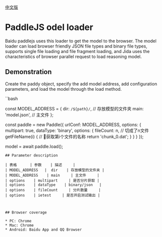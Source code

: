 [中文版](./README_cn.md)
# PaddleJS odel loader

Baidu paddlejs uses this loader  to get the model to the browser. The model loader can load browser friendly JSON file types and binary file types, supports single file loading and file fragment loading, and Jida uses the characteristics of browser parallel request to load reasoning model.

## Demonstration

Create the paddy object, specify the add model address, add configuration parameters, and load the model through the load method.

``bash

const MODEL_ADDRESS = {
    dir: `/${path}/`, // 存放模型的文件夹
    main: 'model.json', // 主文件
};

const paddle = new Paddle({
	urlConf: MODEL_ADDRESS,
	options: {
	    multipart: true,
	    dataType: 'binary',
	    options: {
	        fileCount: n, // 切成了n文件
	        getFileName(i) { // 获取第i个文件的名称
	            return 'chunk_0.dat';
	        }
	    }
	}
});

model = await paddle.load();

```
## Parameter description

| 表格      | 参数    | 描述     |
| MODEL_ADDRESS   |  dir    | 存放模型的文件夹 |
| MODEL_ADDRESS    | main     | 主文件     |
| options    | multipart     | 是否分片获取 |
| options    | dataType    | binary/json   |
| options    | fileCount     | 分片数量     |
| options    | ietest     | 是否开启测试输出 |



## Browser coverage

* PC: Chrome
* Mac: Chrome
* Android: Baidu App and QQ Browser


